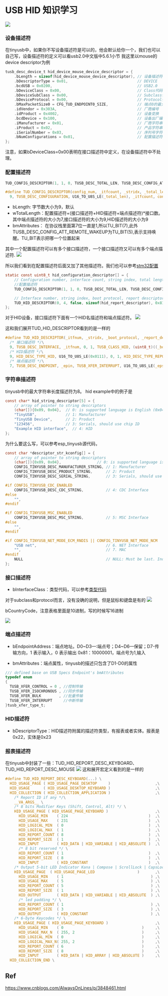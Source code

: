 # USB HID 知识学习

![](./src/hid描述符关系.png)


### 设备描述符
在tinyusb中，如果你不写设备描述符是可以的，他会默认给你一个，我们也可以自己写，设备描述符的定义可以看usb2.0中文版中5.6.1小节
我这里以mouse的device descriptor为例
```c
tusb_desc_device_t hid_device_mouse_device_descriptor = {
    .bLength = sizeof(hid_device_mouse_device_descriptor), // 设备描述符的字节大小数
    .bDescriptorType = 0x01,                               // DEVICE
    .bcdUSB = 0x0200,                                      // USB2.0
    .bDeviceClass = 0x00,                                  // Class代码 0x00
    .bDeviceSubClass = 0x00,                               // Subclass代码 0x00
    .bDeviceProtocol = 0x00,                               // Protocol代码 0x000, class、subclass与protocol组成了base class
    .bMaxPacketSize0 = CFG_TUD_ENDPOINT0_SIZE,             // 端点0的最大包大小
    .idVendor = 0x303A,                                    // 厂商编号
    .idProduct = 0x4002,                                   // 设备变换
    .bcdDevice = 0x100,                                    // 设备出厂编号
    .iManufacturer = 0x01,                                 // 厂商字符串索引，字符串描述符中的第一个（个数从0开始）
    .iProduct = 0x02,                                      // 产品字符串索引，字符串描述符中的第二个
    .iSerialNumber = 0x03,                                 // 序列号字符串索引，字符串索引中的第三个
    .bNumConfigurations = 0x01,                            // 配置描述符就1个
};
```

注意，如果bDeviceClass=0x00表明在接口描述符中定义，在设备描述符中不处理。

### 配置描述符

```c
TUD_CONFIG_DESCRIPTOR(1, 1, 0, TUSB_DESC_TOTAL_LEN, TUSB_DESC_CONFIG_ATT_REMOTE_WAKEUP, 100)

#define TUD_CONFIG_DESCRIPTOR(config_num, _itfcount, _stridx, _total_len, _attribute, _power_ma) \
  9, TUSB_DESC_CONFIGURATION, U16_TO_U8S_LE(_total_len), _itfcount, config_num, _stridx, TU_BIT(7) | _attribute, (_power_ma)/2
```
* bLength: 字节数大小为9，默认
* wTotalLength：配置描述符+(接口描述符+HID描述符+端点描述符)*接口数。其中端点描述符的大小为7,接口描述符的大小为9,HID描述符的大小为9
* bmAttributes： 在协议栈里面第7位一直是1,所以TU_BIT(7),此外TUSB_DESC_CONFIG_ATT_REMOTE_WAKEUP为TU_BIT(5),表示支持唤醒。TU_BIT表示把哪一个位置起来

其中一个配置描述符可以有多个接口描述符，一个接口描述符又可以有多个端点描述符.
![](src/usb_descriptor.png)

所以我们看到在配置描述符后面又加了其他描述符。我们也可以参考[stm32配置](https://www.iotword.com/12954.html)
```c
static const uint8_t hid_configuration_descriptor[] = {
    // Configuration number, interface count, string index, total length, attribute, power in mA
    //配置描述符
    TUD_CONFIG_DESCRIPTOR(1, 1, 0, TUSB_DESC_TOTAL_LEN, TUSB_DESC_CONFIG_ATT_REMOTE_WAKEUP, 100),

    // Interface number, string index, boot protocol, report descriptor len, EP In address, size & polling interval
    TUD_HID_DESCRIPTOR(0, 4, false, sizeof(hid_report_descriptor), 0x81, 16, 10),
};
```
对于HID设备，接口描述符下面有一个HID名描述符和端点描述符。
![](./src/hid_descriptor.png)

这和我们展开TUD_HID_DESCRIPTOR看到的是一样的
```h
#define TUD_HID_DESCRIPTOR(_itfnum, _stridx, _boot_protocol, _report_desc_len, _epin, _epsize, _ep_interval) \
  /* 接口描述符 */\
  9, TUSB_DESC_INTERFACE, _itfnum, 0, 1, TUSB_CLASS_HID, (uint8_t)((_boot_protocol) ? (uint8_t)HID_SUBCLASS_BOOT : 0), _boot_protocol, _stridx,\
  /* HID描述符 */\
  9, HID_DESC_TYPE_HID, U16_TO_U8S_LE(0x0111), 0, 1, HID_DESC_TYPE_REPORT, U16_TO_U8S_LE(_report_desc_len),\
  /* 端点描述符 */\
  7, TUSB_DESC_ENDPOINT, _epin, TUSB_XFER_INTERRUPT, U16_TO_U8S_LE(_epsize), _ep_interval
```



### 字符串描述符
tinyusb中的最大字符串长度描述符为8。
hid example中的例子是
```c
const char* hid_string_descriptor[5] = {
    // array of pointer to string descriptors
    (char[]){0x09, 0x04},  // 0: is supported language is English (0x0409)
    "TinyUSB",             // 1: Manufacturer
    "TinyUSB Device",      // 2: Product
    "123456",              // 3: Serials, should use chip ID
    "Example HID interface",  // 4: HID
};
```
为什么要这么写，可以参考esp_tinyusb源代码，
```c
const char *descriptor_str_kconfig[] = {
    // array of pointer to string descriptors
    (char[]){0x09, 0x04},                // 0: is supported language is English (0x0409)
    CONFIG_TINYUSB_DESC_MANUFACTURER_STRING, // 1: Manufacturer
    CONFIG_TINYUSB_DESC_PRODUCT_STRING,      // 2: Product
    CONFIG_TINYUSB_DESC_SERIAL_STRING,       // 3: Serials, should use chip ID

#if CONFIG_TINYUSB_CDC_ENABLED
    CONFIG_TINYUSB_DESC_CDC_STRING,          // 4: CDC Interface
#else
    "",
#endif

#if CONFIG_TINYUSB_MSC_ENABLED
    CONFIG_TINYUSB_DESC_MSC_STRING,          // 5: MSC Interface
#else
    "",
#endif

#if CONFIG_TINYUSB_NET_MODE_ECM_RNDIS || CONFIG_TINYUSB_NET_MODE_NCM
    "USB net",                               // 6. NET Interface
    "",                                      // 7. MAC
#endif
    NULL                                     // NULL: Must be last. Indicates end of array
};
```


### 接口描述符
* bInterfaceClass：类型代码，可以参考[类型代码](https://www.usb.org/defined-class-codes)

对于subclass和protocol而言，没有没确的说明，但是鼠标和键盘是有的
![](./src/hid_interface_class.png)

bCountryCode，注意表格里面是10进制，写的时候写16进制

![](./src/hid国家码.png)

### 端点描述符
* bEndpointAddress：端点地址。D0~D3—:端点号；D4~D6—保留；D7-传输方向，1 表示输入，0 表示输出
0x81：10000001，端点号为1,输入

* bmAttributes：端点属性，tinyusb的描述只包含了D1-D0的属性
```c
/// defined base on USB Specs Endpoint's bmAttributes
typedef enum
{
  TUSB_XFER_CONTROL = 0 , //控制传输
  TUSB_XFER_ISOCHRONOUS , //同步传输
  TUSB_XFER_BULK        , //批量传输
  TUSB_XFER_INTERRUPT     //中断传输
}tusb_xfer_type_t;
```

### HID描述符
* bDescriptorType：HID描述符附属的描述符类型，有报表或者实体。报表是0x22，实体是0x23

### 报表描述符
在tinyusb中封装了一些：TUD_HID_REPORT_DESC_KEYBOARD、TUD_HID_REPORT_DESC_MOUSE
![](./src/hid_keyboard_report_descriptor.png)
这和展开宏定义看到的是一样的
```h
#define TUD_HID_REPORT_DESC_KEYBOARD(...) \
  HID_USAGE_PAGE ( HID_USAGE_PAGE_DESKTOP     )                    ,\
  HID_USAGE      ( HID_USAGE_DESKTOP_KEYBOARD )                    ,\
  HID_COLLECTION ( HID_COLLECTION_APPLICATION )                    ,\
    /* Report ID if any */\
    __VA_ARGS__ \
    /* 8 bits Modifier Keys (Shift, Control, Alt) */ \
    HID_USAGE_PAGE ( HID_USAGE_PAGE_KEYBOARD )                     ,\
      HID_USAGE_MIN    ( 224                                    )  ,\
      HID_USAGE_MAX    ( 231                                    )  ,\
      HID_LOGICAL_MIN  ( 0                                      )  ,\
      HID_LOGICAL_MAX  ( 1                                      )  ,\
      HID_REPORT_COUNT ( 8                                      )  ,\
      HID_REPORT_SIZE  ( 1                                      )  ,\
      HID_INPUT        ( HID_DATA | HID_VARIABLE | HID_ABSOLUTE )  ,\
      /* 8 bit reserved */ \
      HID_REPORT_COUNT ( 1                                      )  ,\
      HID_REPORT_SIZE  ( 8                                      )  ,\
      HID_INPUT        ( HID_CONSTANT                           )  ,\
    /* Output 5-bit LED Indicator Kana | Compose | ScrollLock | CapsLock | NumLock */ \
    HID_USAGE_PAGE  ( HID_USAGE_PAGE_LED                   )       ,\
      HID_USAGE_MIN    ( 1                                       ) ,\
      HID_USAGE_MAX    ( 5                                       ) ,\
      HID_REPORT_COUNT ( 5                                       ) ,\
      HID_REPORT_SIZE  ( 1                                       ) ,\
      HID_OUTPUT       ( HID_DATA | HID_VARIABLE | HID_ABSOLUTE  ) ,\
      /* led padding */ \
      HID_REPORT_COUNT ( 1                                       ) ,\
      HID_REPORT_SIZE  ( 3                                       ) ,\
      HID_OUTPUT       ( HID_CONSTANT                            ) ,\
    /* 6-byte Keycodes */ \
    HID_USAGE_PAGE ( HID_USAGE_PAGE_KEYBOARD )                     ,\
      HID_USAGE_MIN    ( 0                                   )     ,\
      HID_USAGE_MAX_N  ( 255, 2                              )     ,\
      HID_LOGICAL_MIN  ( 0                                   )     ,\
      HID_LOGICAL_MAX_N( 255, 2                              )     ,\
      HID_REPORT_COUNT ( 6                                   )     ,\
      HID_REPORT_SIZE  ( 8                                   )     ,\
      HID_INPUT        ( HID_DATA | HID_ARRAY | HID_ABSOLUTE )     ,\
  HID_COLLECTION_END \
```


## Ref
https://www.cnblogs.com/AlwaysOnLines/p/3848461.html